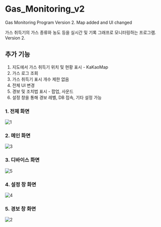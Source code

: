 # Gas_Monitoring_v2
Gas Monitoring Program Version 2. Map added and UI changed

가스 취득기의 가스 종류와 농도 등을 실시간 및 기록 그래프로 모니터링하는 프로그램. Version 2.

## 추가 기능
1) 지도에서 가스 취득기 위치 및 현황 표시 - KaKaoMap
2) 가스 로그 조회
3) 가스 취득기 표시 개수 제한 없음
4) 전체 UI 변경
5) 경보 및 조치법 표시 - 팝업, 사운드
6) 설정 창을 통해 경보 레벨, DB 접속, 기타 설정 가능

### 1. 전체 화면

![1](https://user-images.githubusercontent.com/43377484/80059507-25c4c680-8567-11ea-8cba-85b7eb66d69d.JPG)

### 2. 메인 화면

![3](https://user-images.githubusercontent.com/43377484/80059513-278e8a00-8567-11ea-8889-ea260bc7dee0.JPG)

### 3. 디바이스 화면

![5](https://user-images.githubusercontent.com/43377484/80059531-31b08880-8567-11ea-8155-0996adf4f525.JPG)

### 4. 설정 창 화면

![4](https://user-images.githubusercontent.com/43377484/80059518-2b221100-8567-11ea-8baf-d2de20b99234.JPG)

### 5. 경보 창 화면

![2](https://user-images.githubusercontent.com/43377484/80059527-2f4e2e80-8567-11ea-869b-ef611215b2d9.JPG)
